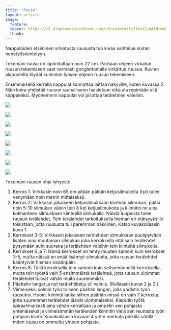 ```yaml
---
title: "Ruusu"
layout: article
image:
  feature:
  teaser: https://dl.dropboxusercontent.com/sh/ea1wtnz7z734o12/AAANrdmNmgq36Cp0sMGeoe3Xa/aktivointi/ruusu/DS302891-245px.jpg
  thumb:
---
```


Nappuloiden etsiminen virkatusta ruususta tuo kivaa vaihtelua koiran nenätyöskentelyyn.

Tekemäni ruusu on läpimitaltaan noin 22 cm. Parhaan ohjeen virkatun ruusun tekemiseen saat varmasti googlettamalla virkattua ruusua. Kuvien alapuolelta löydät kuitenkin lyhyen ohjeen ruusun tekemiseen.

Ensimmäisellä kerralla nappulat kannattaa laittaa näkyville, kuten kuvassa 2. Näin koira yhdistää ruusun rauhalliseen haisteluun eikä ala repimään sitä kappaleiksi. Myöhemmin nappulat voi piilottaa terälehtien väleihin.

[![](https://dl.dropboxusercontent.com/sh/ea1wtnz7z734o12/AAA1y_GbdqyqO7pJC4sQzviZa/aktivointi/ruusu/DS30160-800px.jpg)](https://dl.dropboxusercontent.com/sh/ea1wtnz7z734o12/AADh8QNf9yX92HeKcY8FtfAva/aktivointi/ruusu/DS30160.jpg)

[![](https://dl.dropboxusercontent.com/sh/ea1wtnz7z734o12/AAA30WMKPY54xAUmggjRIQPca/aktivointi/ruusu/DS30162-800px.jpg)](https://dl.dropboxusercontent.com/sh/ea1wtnz7z734o12/AADX-txKX3EohoaC8K0YJfima/aktivointi/ruusu/DS30162.jpg)

[![](https://dl.dropboxusercontent.com/sh/ea1wtnz7z734o12/AADhd-Pid6cKn_vfUwjIjnXva/aktivointi/ruusu/DS30203-800px.jpg)](https://dl.dropboxusercontent.com/sh/ea1wtnz7z734o12/AACsa56QKydWEU5B80vB3RR7a/aktivointi/ruusu/DS30203.jpg)

[![](https://dl.dropboxusercontent.com/sh/ea1wtnz7z734o12/AACaVk5FjhEiIc_BIYkRx-gFa/aktivointi/ruusu/DS30208-800px.jpg)](https://dl.dropboxusercontent.com/sh/ea1wtnz7z734o12/AACvWHdov0k2sOKo_3LeFzt1a/aktivointi/ruusu/DS30208.jpg)

[![](https://dl.dropboxusercontent.com/sh/ea1wtnz7z734o12/AACcJz5t_Nz_ORMVRIGjOahea/aktivointi/ruusu/DS30285-800px.jpg)](https://dl.dropboxusercontent.com/sh/ea1wtnz7z734o12/AAC3kGEKygwVp97aNGQSFxa_a/aktivointi/ruusu/DS30285.jpg)

[![](https://dl.dropboxusercontent.com/sh/ea1wtnz7z734o12/AAD9g9Yl8LeFfuSSltB2-P_oa/aktivointi/ruusu/DS30289-800px.jpg)](https://dl.dropboxusercontent.com/sh/ea1wtnz7z734o12/AADWWt9hlSmVOVCtdLlVwll5a/aktivointi/ruusu/DS30289.jpg)

[![](https://dl.dropboxusercontent.com/sh/ea1wtnz7z734o12/AAAgCOP_KlocLfndGvRDeyFma/aktivointi/ruusu/DS30296-800px.jpg)](https://dl.dropboxusercontent.com/sh/ea1wtnz7z734o12/AADBSIpgdp80rg5uW2GfNeiBa/aktivointi/ruusu/DS30296.jpg)

[![](https://dl.dropboxusercontent.com/sh/ea1wtnz7z734o12/AADhHuNzrigPcqjKlyI2lsWPa/aktivointi/ruusu/ruusu_kollaasi-800px.jpg)](https://dl.dropboxusercontent.com/sh/ea1wtnz7z734o12/AADM8DVSg4S7FTjuUrUAdscCa/aktivointi/ruusu/ruusu_kollaasi.jpg)

Tekemäni ruusun ohje lyhyesti:

1. Kerros 1: Virkkasin noin 65 cm pitkän pätkän ketjusilmukoita (työ tulee venymään noin metrin mittaiseksi).
2. Kerros 2: Virkkasin jokaiseen ketjusilmukkaan kiinteän silmukan, paitsi noin 5-10 silmukan välein tein 8 kpl ketjusilmukoita ja kiinnitin ne aina kolmanteen silmukkaan kiinteällä silmukalla. Näistä luupeista tulee ruusun terälehdet. Tein terälehdet tarkoituksella hieman eri etäisyyksille toisistaan, jotta ruususta tuli paremman näköinen. Katso kuvakollaasin kuva 1. 
3. Kerrokset 3-5: Virkkasin jokaiseen terälehden silmukkaan puolipylvään lisäten aina muutaman silmukan joka kerroksella että sain terälehdet pysymään suht suorana ja terälehtien väleihin tein kiinteitä silmukoita.
4. Kerrokset 6 ja 7: Nämä kerrokset on tehty muuten samoin kuin kerrokset 3-5, mutta näissä en enää lisännyt silmukoita, jotta ruusun terälehdet kääntyivät hieman sisäänpäin.
5. Kerros 8: Tällä kerroksella tein samoin kuin seitsemännellä kerroksella, mutta tein työstä vain 5 ensimmäistä terälehteä, jotta ruusun uloimmat terälehdet tulivat vähän muita suuremmiksi.
6. Päättelin langat ja nyt terälehtiketju oli valmis. (Kollaasin kuvat 2 ja 3.)
7. Viimeiseksi solmin työn toiseen päähän langan, jolla yhdistin työn ruusuksi. Huom. kiinnitä lanka siihen päähän missä on vain 7 kerrosta, jotta suuremmat terälehdet jäävät ulommaiseksi. Kieputin työtä spiraalimaisesti aina vähän kerrallaan ja ompelin sen pohjasta yhtenäiseksi ja viimeisimmän terälenden kiinnitin vielä sen reunasta työn pohjaan kiinni. Kuvakollaasin kuvaan 4 yritin merkata pinkillä värillä miten ruusu on ommeltu yhteen pohjasta.

